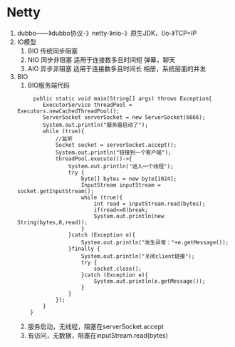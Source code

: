 # Netty
1. dubbo——》dubbo协议-》netty-》nio-》原生JDK，I/o-》TCP+IP
2. IO模型
	1. BIO 传统同步阻塞
	2. NIO 同步非阻塞 适用于连接数多且时间短  弹幕，聊天
	3. AIO 异步非阻塞 适用于连接数多且时间长  相册，系统层面的并发
3. BIO
	1. BIO服务端代码
	```
		 public static void main(String[] args) throws Exception{
			ExecutorService threadPool = Executors.newCachedThreadPool();
			ServerSocket serverSocket = new ServerSocket(6666);
			System.out.println("服务器启动了");
			while (true){
				//监听
				Socket socket = serverSocket.accept();
				System.out.println("链接到一个客户端");
				threadPool.execute(()->{
					System.out.println("进入一个线程");
					try {
						byte[] bytes = new byte[1024];
						InputStream inputStream = socket.getInputStream();
						while (true){
							int read = inputStream.read(bytes);
							if(read<=0)break;
							System.out.println(new String(bytes,0,read));
						}
					}catch (Exception e){
						System.out.println("发生异常："+e.getMessage());
					}finally {
						System.out.println("关闭client链接");
						try {
							socket.close();
						}catch (Exception e){
							System.out.println(e.getMessage());
						}
					}
				});
			}
		}
	```
	2. 服务启动，无线程，阻塞在serverSocket.accept
	3. 有访问，无数据，阻塞在inputStream.read(bytes)
